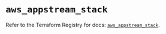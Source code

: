 # `aws_appstream_stack`

Refer to the Terraform Registry for docs: [`aws_appstream_stack`](https://registry.terraform.io/providers/hashicorp/aws/5.46.0/docs/resources/appstream_stack).
